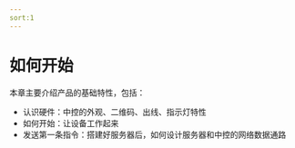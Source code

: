```yaml
---
sort:1
---
```


# 如何开始

本章主要介绍产品的基础特性，包括：

- 认识硬件：中控的外观、二维码、出线、指示灯特性
- 如何开始：让设备工作起来
- 发送第一条指令：搭建好服务器后，如何设计服务器和中控的网络数据通路

